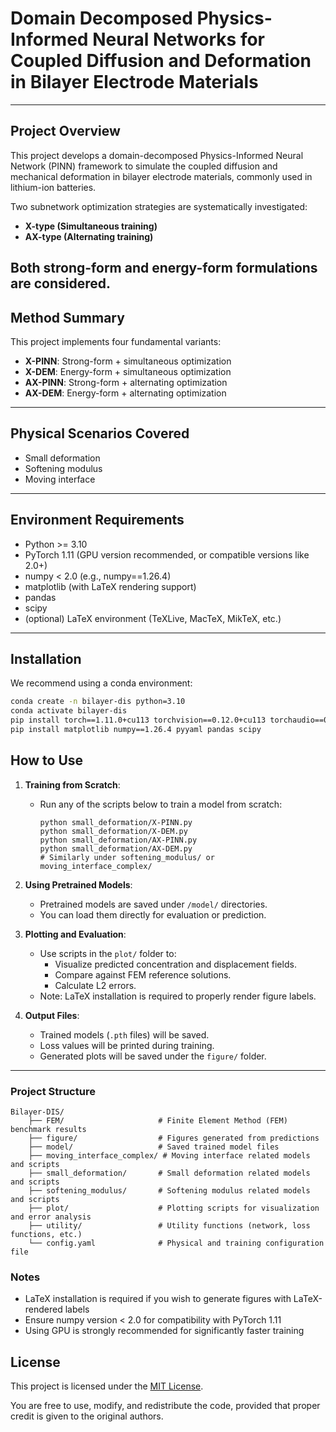 # Domain Decomposed Physics-Informed Neural Networks for Coupled Diffusion and Deformation in Bilayer Electrode Materials

---

## Project Overview
This project develops a domain-decomposed Physics-Informed Neural Network (PINN) framework to simulate the coupled diffusion and mechanical deformation in bilayer electrode materials, commonly used in lithium-ion batteries.  

Two subnetwork optimization strategies are systematically investigated:
- **X-type (Simultaneous training)**
- **AX-type (Alternating training)**

Both **strong-form** and **energy-form** formulations are considered.
---

## Method Summary
This project implements four fundamental variants:
- **X-PINN**: Strong-form + simultaneous optimization
- **X-DEM**: Energy-form + simultaneous optimization
- **AX-PINN**: Strong-form + alternating optimization
- **AX-DEM**: Energy-form + alternating optimization

---

## Physical Scenarios Covered
- Small deformation
- Softening modulus
- Moving interface

---

## Environment Requirements
- Python >= 3.10
- PyTorch 1.11 (GPU version recommended, or compatible versions like 2.0+)
- numpy < 2.0 (e.g., numpy==1.26.4)
- matplotlib (with LaTeX rendering support)
- pandas
- scipy
- (optional) LaTeX environment (TeXLive, MacTeX, MikTeX, etc.)

---

## Installation
We recommend using a conda environment:

```bash
conda create -n bilayer-dis python=3.10
conda activate bilayer-dis
pip install torch==1.11.0+cu113 torchvision==0.12.0+cu113 torchaudio==0.11.0 --extra-index-url https://download.pytorch.org/whl/cu113
pip install matplotlib numpy==1.26.4 pyyaml pandas scipy
```
## How to Use

1. **Training from Scratch**:
    - Run any of the scripts below to train a model from scratch:
      ```
      python small_deformation/X-PINN.py
      python small_deformation/X-DEM.py
      python small_deformation/AX-PINN.py
      python small_deformation/AX-DEM.py
      # Similarly under softening_modulus/ or moving_interface_complex/
      ```
2. **Using Pretrained Models**:
    - Pretrained models are saved under `/model/` directories.
    - You can load them directly for evaluation or prediction.

3. **Plotting and Evaluation**:
    - Use scripts in the `plot/` folder to:
        - Visualize predicted concentration and displacement fields.
        - Compare against FEM reference solutions.
        - Calculate L2 errors.
    - Note: LaTeX installation is required to properly render figure labels.

4. **Output Files**:
    - Trained models (`.pth` files) will be saved.
    - Loss values will be printed during training.
    - Generated plots will be saved under the `figure/` folder.

---

### Project Structure
```
Bilayer-DIS/
    ├── FEM/                     # Finite Element Method (FEM) benchmark results
    ├── figure/                  # Figures generated from predictions
    ├── model/                   # Saved trained model files
    ├── moving_interface_complex/ # Moving interface related models and scripts
    ├── small_deformation/       # Small deformation related models and scripts
    ├── softening_modulus/       # Softening modulus related models and scripts
    ├── plot/                    # Plotting scripts for visualization and error analysis
    ├── utility/                 # Utility functions (network, loss functions, etc.)
    └── config.yaml              # Physical and training configuration file
```

### Notes
- LaTeX installation is required if you wish to generate figures with LaTeX-rendered labels
- Ensure numpy version < 2.0 for compatibility with PyTorch 1.11
- Using GPU is strongly recommended for significantly faster training

License
-------

This project is licensed under the [MIT License](https://opensource.org/licenses/MIT).

You are free to use, modify, and redistribute the code, provided that proper credit is given to the original authors.
